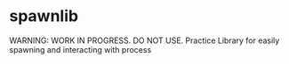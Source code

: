 # spawnlib
WARNING: WORK IN PROGRESS. DO NOT USE. 
Practice Library for easily spawning and interacting with process
